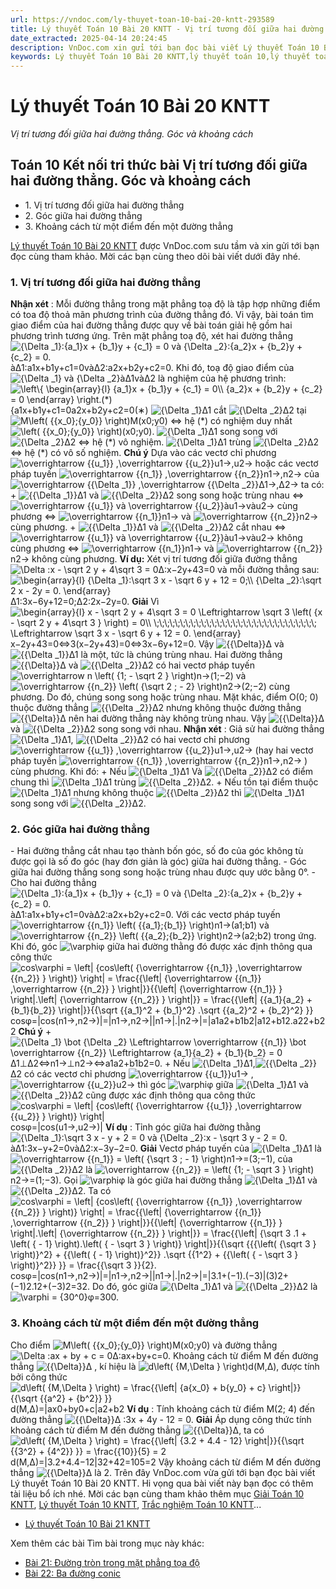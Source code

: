 ```yaml
---
url: https://vndoc.com/ly-thuyet-toan-10-bai-20-kntt-293589
title: Lý thuyết Toán 10 Bài 20 KNTT - Vị trí tương đối giữa hai đường thẳng. Góc và khoảng cách - VnDoc.com
date_extracted: 2025-04-14 20:24:45
description: VnDoc.com xin gửi tới bạn đọc bài viết Lý thuyết Toán 10 Bài 20 KNTT. Mời các bạ cùng tham khảo chi tiết.
keywords: Lý thuyết Toán 10 Bài 20 KNTT,lý thuyết toán 10,lý thuyết toán 10 KNTT,toán 10,toán 10 KNTT,toán 10 bài 20,lý thuyết toán 10 bài 20,Vị trí tương đối giữa hai đường thẳng,Góc và khoảng cách,toán 10 kết nối tri thức
---
```


# Lý thuyết Toán 10 Bài 20 KNTT
 _Vị trí tương đối giữa hai đường thẳng. Góc và khoảng cách_
## Toán 10 Kết nối tri thức bài Vị trí tương đối giữa hai đường thẳng. Góc và khoảng cách
  * 1\. Vị trí tương đối giữa hai đường thẳng
  * 2\. Góc giữa hai đường thẳng
  * 3\. Khoảng cách từ một điểm đến một đường thẳng

[Lý thuyết Toán 10 Bài 20 KNTT](<https://vndoc.com/ly-thuyet-toan-10-bai-20-kntt-293589>) được VnDoc.com sưu tầm và xin gửi tới bạn đọc cùng tham khảo. Mời các bạn cùng theo dõi bài viết dưới đây nhé.
### 1\. Vị trí tương đối giữa hai đường thẳng
**Nhận xét** : Mỗi đường thẳng trong mặt phẳng toạ độ là tập hợp những điểm có toa độ thoả mãn phương trình của đường thẳng đó. Vi vậy, bài toán tìm giao điểm của hai đường thẳng được quy về bài toán giải hệ gồm hai phương trình tương ứng. Trên mặt phẳng toạ độ, xét hai đường thẳng
![{\\Delta _1}:{a_1}x + {b_1}y + {c_1} = 0 và {\\Delta _2}:{a_2}x + {b_2}y + {c_2} = 0.](https://i.vdoc.vn/data/image/blank.png)àΔ1:a1x+b1y+c1=0vàΔ2:a2x+b2y+c2=0.
Khi đó, toạ độ giao điểm của ![{\\Delta _1} và {\\Delta _2}](https://i.vdoc.vn/data/image/blank.png)àΔ1vàΔ2 là nghiệm của hệ phương trình:
![\\left\\{ \\begin{array}{l}
{a_1}x + {b_1}y + {c_1} = 0\\\\
{a_2}x + {b_2}y + {c_2} = 0
\\end{array} \\right.\(*\)](https://i.vdoc.vn/data/image/blank.png)\{a1x+b1y+c1=0a2x+b2y+c2=0\(∗\)
![{\\Delta _1}](https://i.vdoc.vn/data/image/blank.png)Δ1 cắt ![{\\Delta _2}](https://i.vdoc.vn/data/image/blank.png)Δ2 tại ![M\\left\( {{x_0};{y_0}} \\right\)](https://i.vdoc.vn/data/image/blank.png)M\(x0;y0\) ⇔ hệ \(\*\) có nghiệm duy nhất ![\\left\( {{x_0};{y_0}} \\right\)](https://i.vdoc.vn/data/image/blank.png)\(x0;y0\).
![{\\Delta _1}](https://i.vdoc.vn/data/image/blank.png)Δ1 song song với ![{\\Delta _2}](https://i.vdoc.vn/data/image/blank.png)Δ2 ⇔ hệ \(\*\) vô nghiệm.
![{\\Delta _1}](https://i.vdoc.vn/data/image/blank.png)Δ1 trùng ![{\\Delta _2}](https://i.vdoc.vn/data/image/blank.png)Δ2 ⇔ hệ \(\*\) có vô số nghiệm.
**Chú ý**
Dựa vào các vectơ chỉ phương ![\\overrightarrow {{u_1}} ,\\overrightarrow {{u_2}}](https://i.vdoc.vn/data/image/blank.png)u1→,u2→ hoặc các vectơ pháp tuyến ![\\overrightarrow {{n_1}} ,\\overrightarrow {{n_2}}](https://i.vdoc.vn/data/image/blank.png)n1→,n2→ của ![\\overrightarrow {{\\Delta _1}} ,\\overrightarrow {{\\Delta _2}}](https://i.vdoc.vn/data/image/blank.png)Δ1→,Δ2→ ta có:
\+ ![{{\\Delta _1}}](https://i.vdoc.vn/data/image/blank.png)Δ1 và ![{{\\Delta _2}}](https://i.vdoc.vn/data/image/blank.png)Δ2 song song hoặc trùng nhau ⇔ ![\\overrightarrow {{u_1}} và \\overrightarrow {{u_2}}](https://i.vdoc.vn/data/image/blank.png)àu1→vàu2→ cùng phương ⇔ ![\\overrightarrow {{n_1}}](https://i.vdoc.vn/data/image/blank.png)n1→ và ![\\overrightarrow {{n_2}}](https://i.vdoc.vn/data/image/blank.png)n2→ cùng phương.
\+ ![{{\\Delta _1}}](https://i.vdoc.vn/data/image/blank.png)Δ1 và ![{{\\Delta _2}}](https://i.vdoc.vn/data/image/blank.png)Δ2 cắt nhau ⇔ ![\\overrightarrow {{u_1}} và \\overrightarrow {{u_2}}](https://i.vdoc.vn/data/image/blank.png)àu1→vàu2→ không cùng phương ⇔ ![\\overrightarrow {{n_1}}](https://i.vdoc.vn/data/image/blank.png)n1→ và ![\\overrightarrow {{n_2}}](https://i.vdoc.vn/data/image/blank.png)n2→ không cùng phương.
**Ví dụ:** Xét vị trí tương đối giữa đường thẳng ![\\Delta :x - \\sqrt 2 y + 4\\sqrt 3 = 0](https://i.vdoc.vn/data/image/blank.png)Δ:x−2y+43=0 và mỗi đường thẳng sau:
![\\begin{array}{l}
{\\Delta _1}:\\sqrt 3 x - \\sqrt 6 y + 12 = 0;\\\\
{\\Delta _2}:\\sqrt 2 x - 2y = 0.
\\end{array}](https://i.vdoc.vn/data/image/blank.png)Δ1:3x−6y+12=0;Δ2:2x−2y=0.
**Giải**
Vì ![\\begin{array}{l}
x - \\sqrt 2 y + 4\\sqrt 3 = 0 \\Leftrightarrow \\sqrt 3 \\left\( {x - \\sqrt 2 y + 4\\sqrt 3 } \\right\) = 0\\\\
\\;\\;\\;\\;\\;\\;\\;\\;\\;\\;\\;\\;\\;\\;\\;\\;\\;\\;\\;\\;\\;\\;\\;\\;\\;\\;\\;\\;\\;\\;\\; \\Leftrightarrow \\sqrt 3 x - \\sqrt 6 y + 12 = 0.
\\end{array}](https://i.vdoc.vn/data/image/blank.png)x−2y+43=0⇔3\(x−2y+43\)=0⇔3x−6y+12=0.
Vậy ![{{\\Delta}}](https://i.vdoc.vn/data/image/blank.png)Δ và ![{{\\Delta _1}}](https://i.vdoc.vn/data/image/blank.png)Δ1 là một, tức là chúng trùng nhau.
Hai đường thẳng ![{{\\Delta}}](https://i.vdoc.vn/data/image/blank.png)Δ và ![{{\\Delta _2}}](https://i.vdoc.vn/data/image/blank.png)Δ2 có hai vectơ pháp tuyến![\\overrightarrow n \\left\( {1; - \\sqrt 2 } \\right\)](https://i.vdoc.vn/data/image/blank.png)n→\(1;−2\) và ![\\overrightarrow {{n_2}} \\left\( {\\sqrt 2 ; - 2} \\right\)](https://i.vdoc.vn/data/image/blank.png)n2→\(2;−2\) cùng phương.
Do đó, chúng song song hoặc trùng nhau. Mặt khác, điểm O\(0; 0\) thuộc đường thẳng ![{{\\Delta _2}}](https://i.vdoc.vn/data/image/blank.png)Δ2 nhưng không thuộc đường thẳng ![{{\\Delta}}](https://i.vdoc.vn/data/image/blank.png)Δ nên hai đường thẳng này không trùng nhau.
Vậy ![{{\\Delta}}](https://i.vdoc.vn/data/image/blank.png)Δ và ![{{\\Delta _2}}](https://i.vdoc.vn/data/image/blank.png)Δ2 song song với nhau.
**Nhận xét** : Giả sử hai đường thẳng ![{\\Delta _1}](https://i.vdoc.vn/data/image/blank.png)Δ1, ![{{\\Delta _2}}](https://i.vdoc.vn/data/image/blank.png)Δ2 có hai vectơ chỉ phương ![\\overrightarrow {{u_1}} ,\\overrightarrow {{u_2}}](https://i.vdoc.vn/data/image/blank.png)u1→,u2→ \(hay hai vectơ pháp tuyến ![\\overrightarrow {{n_1}} ,\\overrightarrow {{n_2}}](https://i.vdoc.vn/data/image/blank.png)n1→,n2→ \) cùng phương. Khi đó:
\+ Nếu ![{\\Delta _1}](https://i.vdoc.vn/data/image/blank.png)Δ1 Và ![{{\\Delta _2}}](https://i.vdoc.vn/data/image/blank.png)Δ2 có điểm chung thì ![{\\Delta _1}](https://i.vdoc.vn/data/image/blank.png)Δ1 trùng ![{{\\Delta _2}}](https://i.vdoc.vn/data/image/blank.png)Δ2.
\+ Nếu tồn tại điểm thuộc ![{\\Delta _1}](https://i.vdoc.vn/data/image/blank.png)Δ1 nhưng không thuộc ![{{\\Delta _2}}](https://i.vdoc.vn/data/image/blank.png)Δ2 thì ![{\\Delta _1}](https://i.vdoc.vn/data/image/blank.png)Δ1 song song với ![{{\\Delta _2}}](https://i.vdoc.vn/data/image/blank.png)Δ2.
### 2\. Góc giữa hai đường thẳng
\- Hai đường thẳng cắt nhau tạo thành bốn góc, số đo của góc không tù được gọi là số đo góc \(hay đơn giản là góc\) giữa hai đường thẳng.
\- Góc giữa hai đường thẳng song song hoặc trùng nhau được quy ước bằng 0°.
\- Cho hai đường thẳng
![{\\Delta _1}:{a_1}x + {b_1}y + {c_1} = 0 và {\\Delta _2}:{a_2}x + {b_2}y + {c_2} = 0.](https://i.vdoc.vn/data/image/blank.png)àΔ1:a1x+b1y+c1=0vàΔ2:a2x+b2y+c2=0.
Với các vectơ pháp tuyến ![\\overrightarrow {{n_1}} \\left\( {{a_1};{b_1}} \\right\)](https://i.vdoc.vn/data/image/blank.png)n1→\(a1;b1\) và ![\\overrightarrow {{n_2}} \\left\( {{a_2};{b_2}} \\right\)](https://i.vdoc.vn/data/image/blank.png)n2→\(a2;b2\) trong ứng. Khi đó, góc ![\\varphi](https://i.vdoc.vn/data/image/blank.png)φ giữa hai đường thằng đó được xác định thông qua công thức
![cos\\varphi = \\left| {cos\\left\( {\\overrightarrow {{n_1}} ,\\overrightarrow {{n_2}} } \\right\)} \\right| = \\frac{{\\left| {\\overrightarrow {{n_1}} ,\\overrightarrow {{n_2}} } \\right|}}{{\\left| {\\overrightarrow {{n_1}} } \\right|.\\left| {\\overrightarrow {{n_2}} } \\right|}} = \\frac{{\\left| {{a_1}{a_2} + {b_1}{b_2}} \\right|}}{{\\sqrt {{a_1}^2 + {b_1}^2} .\\sqrt {{a_2}^2 + {b_2}^2} }}](https://i.vdoc.vn/data/image/blank.png)cosφ=|cos\(n1→,n2→\)|=|n1→,n2→||n1→|.|n2→|=|a1a2+b1b2|a12+b12.a22+b22
**Chú ý**
\+ ![{\\Delta _1} \\bot {\\Delta _2} \\Leftrightarrow \\overrightarrow {{n_1}} \\bot \\overrightarrow {{n_2}} \\Leftrightarrow {a_1}{a_2} + {b_1}{b_2} = 0](https://i.vdoc.vn/data/image/blank.png)Δ1⊥Δ2⇔n1→⊥n2→⇔a1a2+b1b2=0.
\+ Nếu ![{\\Delta _1}](https://i.vdoc.vn/data/image/blank.png)Δ1,![{{\\Delta _2}}](https://i.vdoc.vn/data/image/blank.png)Δ2 có các vectơ chỉ phương ![\\overrightarrow {{u_1}}](https://i.vdoc.vn/data/image/blank.png)u1→ ,![\\overrightarrow {{u_2}}](https://i.vdoc.vn/data/image/blank.png)u2→ thì góc ![\\varphi](https://i.vdoc.vn/data/image/blank.png)φ giữa ![{\\Delta _1}](https://i.vdoc.vn/data/image/blank.png)Δ1 và ![{{\\Delta _2}}](https://i.vdoc.vn/data/image/blank.png)Δ2 cũng được xác định thông qua công thức ![cos\\varphi = \\left| {cos\\left\( {\\overrightarrow {{u_1}} ,\\overrightarrow {{u_2}} } \\right\)} \\right|](https://i.vdoc.vn/data/image/blank.png)cosφ=|cos\(u1→,u2→\)|
**Ví dụ** : Tỉnh góc giữa hai đường thằng
![{\\Delta _1}:\\sqrt 3 x - y + 2 = 0 và {\\Delta _2}:x - \\sqrt 3 y - 2 = 0.](https://i.vdoc.vn/data/image/blank.png)àΔ1:3x−y+2=0vàΔ2:x−3y−2=0.
**Giải**
Vectơ pháp tuyến của ![{\\Delta _1}](https://i.vdoc.vn/data/image/blank.png)Δ1 là ![\\overrightarrow {{n_1}} = \\left\( {\\sqrt 3 ; - 1} \\right\)](https://i.vdoc.vn/data/image/blank.png)n1→=\(3;−1\), của ![{{\\Delta _2}}](https://i.vdoc.vn/data/image/blank.png)Δ2 là ![\\overrightarrow {{n_2}} = \\left\( {1; - \\sqrt 3 } \\right\)](https://i.vdoc.vn/data/image/blank.png)n2→=\(1;−3\).
Gọi ![\\varphi](https://i.vdoc.vn/data/image/blank.png)φ là góc giữa hai đường thẳng ![{\\Delta _1}](https://i.vdoc.vn/data/image/blank.png)Δ1 và ![{{\\Delta _2}}](https://i.vdoc.vn/data/image/blank.png)Δ2. Ta có
![cos\\varphi = \\left| {cos\\left\( {\\overrightarrow {{n_1}} ,\\overrightarrow {{n_2}} } \\right\)} \\right| = \\frac{{\\left| {\\overrightarrow {{n_1}} ,\\overrightarrow {{n_2}} } \\right|}}{{\\left| {\\overrightarrow {{n_1}} } \\right|.\\left| {\\overrightarrow {{n_2}} } \\right|}} = \\frac{{\\left| {\\sqrt 3 .1 + \\left\( { - 1} \\right\).\\left\( { - \\sqrt 3 } \\right\)} \\right|}}{{\\sqrt {{{\\left\( {\\sqrt 3 } \\right\)}^2} + {{\\left\( { - 1} \\right\)}^2}} .\\sqrt {{1^2} + {{\\left\( { - \\sqrt 3 } \\right\)}^2}} }} = \\frac{{\\sqrt 3 }}{2}.](https://i.vdoc.vn/data/image/blank.png)cosφ=|cos\(n1→,n2→\)|=|n1→,n2→||n1→|.|n2→|=|3.1+\(−1\).\(−3\)|\(3\)2+\(−1\)2.12+\(−3\)2=32.
Do đó, góc giữa ![{\\Delta _1}](https://i.vdoc.vn/data/image/blank.png)Δ1 và ![{{\\Delta _2}}](https://i.vdoc.vn/data/image/blank.png)Δ2 là ![\\varphi = {30^0}](https://i.vdoc.vn/data/image/blank.png)φ=300.
### 3\. Khoảng cách từ một điểm đến một đường thẳng
Cho điểm ![M\\left\( {{x_0};{y_0}} \\right\)](https://i.vdoc.vn/data/image/blank.png)M\(x0;y0\) và đường thẳng ![\\Delta :ax + by + c = 0](https://i.vdoc.vn/data/image/blank.png)Δ:ax+by+c=0. Khoảng cách từ điểm M đến đường thẳng ![{{\\Delta}}](https://i.vdoc.vn/data/image/blank.png)Δ , kí hiệu là ![d\\left\( {M,\\Delta } \\right\)](https://i.vdoc.vn/data/image/blank.png)d\(M,Δ\), được tính bởi công thức
![d\\left\( {M,\\Delta } \\right\) = \\frac{{\\left| {a{x_0} + b{y_0} + c} \\right|}}{{\\sqrt {{a^2} + {b^2}} }}](https://i.vdoc.vn/data/image/blank.png)d\(M,Δ\)=|ax0+by0+c|a2+b2
**Ví dụ** : Tính khoảng cách từ điểm M\(2; 4\) đến đường thẳng ![{{\\Delta}}](https://i.vdoc.vn/data/image/blank.png)Δ :3x + 4y - 12 = 0.
**Giải**
Áp dụng công thức tính khoảng cách từ điểm M đến đường thẳng ![{{\\Delta}}](https://i.vdoc.vn/data/image/blank.png)Δ, ta có
![d\\left\( {M,\\Delta } \\right\) = \\frac{{\\left| {3.2 + 4.4 - 12} \\right|}}{{\\sqrt {{3^2} + {4^2}} }} = \\frac{{10}}{5} = 2](https://i.vdoc.vn/data/image/blank.png)d\(M,Δ\)=|3.2+4.4−12|32+42=105=2
Vậy khoảng cách từ điểm M đến đường thẳng ![{{\\Delta}}](https://i.vdoc.vn/data/image/blank.png)Δ là 2.
Trên đây VnDoc.com vừa gửi tới bạn đọc bài viết Lý thuyết Toán 10 Bài 20 KNTT. Hi vọng qua bài viết này bạn đọc có thêm tài liệu bổ ích nhé. Mời các bạn cùng tham khảo thêm mục [Giải Toán 10 KNTT](<https://vndoc.com/toan-10-ket-noi-tri-thuc-tap2>), [Lý thuyết Toán 10 KNTT](<https://vndoc.com/ly-thuyet-toan-10-kntt>), [Trắc nghiệm Toán 10 KNTT](<https://vndoc.com/test-mon-toan-lop10>)...
  * [Lý thuyết Toán 10 Bài 21 KNTT](<https://vndoc.com/ly-thuyet-toan-10-bai-21-kntt-293590>)

Xem thêm các bài Tìm bài trong mục này khác:
  * [Bài 21: Đường tròn trong mặt phẳng tọa độ](</ly-thuyet-toan-10-bai-21-kntt-293590>)
  * [Bài 22: Ba đường conic](</ly-thuyet-toan-10-bai-22-kntt-293591>)


